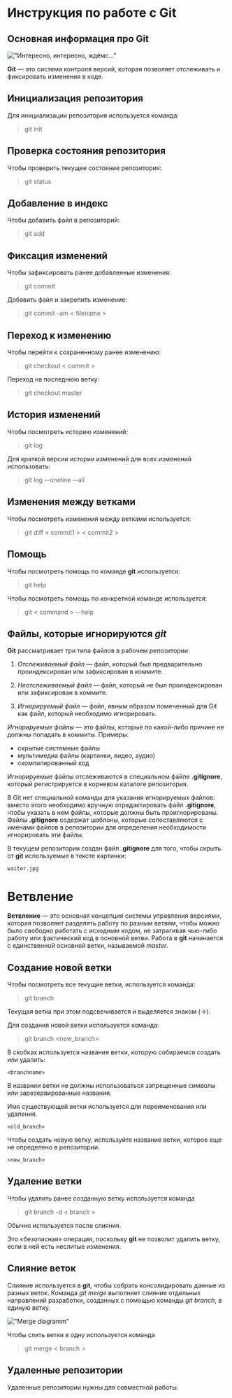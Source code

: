 # **Инструкция по работе с Git**

## Основная информация про Git

!["Интересно, интересно, ждёмс..."](waiter.jpg)

**Git** — это система контроля версий, которая позволяет отслеживать и фиксировать изменения в коде.

## Инициализация репозитория

Для инициализации репозитория используется команда:

> git init

## Проверка состояния репозитория

Чтобы проверить текущее состояние репозитория:

> git status

## Добавление в индекс

Чтобы добавить файл в репозиторий:

> git add

## Фиксация изменений

Чтобы зафиксировать ранее добавленные изменения:

> git commit

Добавить файл и закрепить изменение:

> git commit -am < filename >

## Переход к изменению

Чтобы перейти к сохраненному ранее изменению:
> git checkout  < commit >

Переход на последнюю ветку:
> git checkout master

## История изменений

Чтобы посмотреть историю изменений:
> git log

Для краткой версии истории изменений для всех изменений использовать:
> git log --oneline --all

## Изменения между ветками

Чтобы посмотреть изменения между ветками используется:
> git diff < commit1 > < commit2 >

## Помощь

Чтобы посмотреть помощь по команде **git** используется:
> git help

Чтобы посмотреть помощь по конкретной команде используется:
> git < command > --help

## Файлы, которые игнорируются *git*

**Git** рассматривает три типа файлов в рабочем репозитории:

1. *Отслеживаемый файл* — файл, который был предварительно проиндексирован или зафиксирован в коммите.

2. *Неотслеживаемый файл* — файл, который не был проиндексирован или зафиксирован в коммите.

3. *Игнорируемый файл* — файл, явным образом помеченный для Git как файл, который необходимо игнорировать.

*Игнорируемые файлы* — это файлы, которые по какой-либо причине не должны попадать в коммиты.
Примеры:

* скрытые системные файлы
* мультимедиа файлы (картинки, видео, аудио)
* скомпилированный код

Игнорируемые файлы отслеживаются в специальном файле **.gitignore**, который регистрируется в корневом каталоге репозитория.

В Git нет специальной команды для указания игнорируемых файлов: вместо этого необходимо вручную отредактировать файл **.gitignore**, чтобы указать в нем файлы, которые должны быть проигнорированы. Файлы **.gitignore** содержат шаблоны, которые сопоставляются с именами файлов в репозитории для определения необходимости игнорировать эти файлы.

В текущем репозитории создан файл **.gitignore** для того, чтобы скрыть от **git** используемые в тексте картинки:

```
waiter.jpg
```

# Ветвление

**Ветвление** — это основная концепция системы управления версиями, которая позволяет разделять работу по разным ветвям, чтобы можно было свободно работать с исходным кодом, не затрагивая чью-либо работу или фактический код в основной ветви. Работа в **git** начинается с единственной основной ветки, называемой *master*.

## Создание новой ветки

Чтобы посмотреть все текущие ветки, используется команда:

> git branch

Текущая ветка при этом подсвечивается и выделяется знаком (->).

Для создания новой ветки используется команда:

> git branch <new_branch>

В скобках используется название ветки, которую собираемся создать или удалить:
```
<branchname>
```
В названии ветки не должны использоваться запрещенные символы или зарезервированные названия.

Имя существующей ветки используется для переименования или удаления.

```
<old_branch>
```

Чтобы создать новую ветку, используйте название ветки, которое еще не определено в репозитории.
```
<new_branch>
```

## Удаление ветки

Чтобы удалить ранее созданную ветку используется команда

> git branch -d < branch >

Обычно используется после слияния.

Это «безопасная» операция, поскольку **git** не позволит удалить ветку, если в ней есть неслитые изменения.

## Слияние веток

Слияние используется в **git**, чтобы собрать консолидировать данные из разных веток. Команда *git merge* выполняет слияние отдельных направлений разработки, созданных с помощью команды *git branch*, в единую ветку.

!["Merge diagramm"](merge.jpg)

Чтобы слить ветки в одну используется команда

> git merge < branch >

## Удаленные репозитории
Удаленные репозитории нужны для совместной работы.
